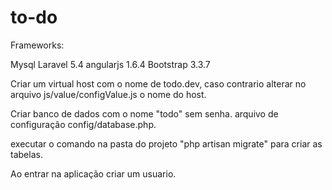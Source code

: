# to-do
Frameworks:

Mysql
Laravel 5.4
angularjs 1.6.4
Bootstrap 3.3.7

Criar um virtual host com o nome de todo.dev, caso contrario alterar no arquivo js/value/configValue.js o nome do host.

Criar banco de dados com o nome "todo" sem senha. arquivo de configuração config/database.php.

executar o comando na pasta do projeto "php artisan migrate" para criar as tabelas.

Ao entrar na aplicação criar um usuario.
